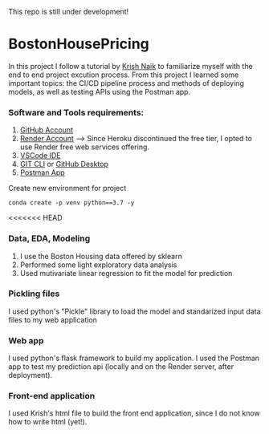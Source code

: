 This repo is still under development!
# BostonHousePricing
In this project I follow a tutorial by [Krish Naik](https://www.youtube.com/watch?v=MJ1vWb1rGwM) to familiarize myself with the end to end project excution process. From this project I learned some important topics: the CI/CD pipeline process and methods of deploying models, as well as testing APIs using the Postman app.  

### Software and Tools requirements:

1. [GitHub Account](https://github.com)
2. [Render Account](https://render.com/) --> Since Heroku discontinued the free tier, I opted to use Render free web services offering.
3. [VSCode IDE](https://code.visualstudio.com/)
4. [GIT CLI](https://git-scm.com/book/en/v2/Getting-Started-The-Command-Line) or [GitHub Desktop](https://desktop.github.com/)
5. [Postman App](https://www.postman.com/downloads/)

Create new environment for project
``` 
conda create -p venv python==3.7 -y

```
<<<<<<< HEAD
### Data, EDA, Modeling
1. I use the Boston Housing data offered by sklearn
2. Performed some light exploratory data analysis
3. Used mutivariate linear regression to fit the model for prediction

### Pickling files
I used python's "Pickle" library to load the model and standarized input data files to my web application

### Web app
I used python's flask framework to build my application. I used the Postman app to test my prediction api (locally and on the Render server, after deployment).

### Front-end application
I used Krish's html file to build the front end application, since I do not know how to write html (yet!). 
